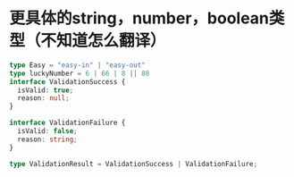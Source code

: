 # 更具体的string，number，boolean类型（不知道怎么翻译）

```typescript
type Easy = "easy-in" | "easy-out"
type luckyNumber = 6 | 66 | 8 || 88
interface ValidationSuccess {
  isValid: true;
  reason: null;
}

interface ValidationFailure {
  isValid: false;
  reason: string;
}

type ValidationResult = ValidationSuccess | ValidationFailure;
```

